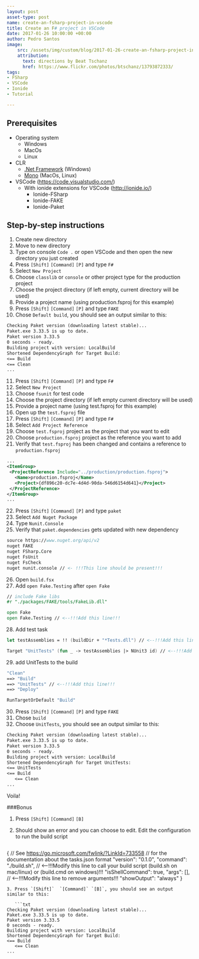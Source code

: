 ```yaml
---
layout: post
asset-type: post
name: create-an-fsharp-project-in-vscode
title: Create an F# project in VSCode
date: 2017-01-26 10:00:00 +00:00
author: Pedro Santos
image:
    src: /assets/img/custom/blog/2017-01-26-create-an-fsharp-project-in-vscode.jpg
    attribution:
      text: directions by Beat Tschanz
      href: https://www.flickr.com/photos/btschanz/13793872333/
tags:
- FSharp
- VSCode
- Ionide
- Tutorial

---
```

## Prerequisites
* Operating system
  * Windows
  * MacOs
  * Linux
* CLR
  * [.Net Framework](https://www.microsoft.com/net/download/framework) (Windows)
  * [Mono](http://www.mono-project.com/]) (MacOs, Linux)
* VSCode (https://code.visualstudio.com/)
   * With ionide extensions for VSCode (http://ionide.io/)
      * Ionide-FSharp
      * Ionide-FAKE
      * Ionide-Paket

## Step-by-step instructions  
1. Create new directory
2. Move to new directory
3. Type on console ```Code .``` or open VSCode and then open the new directory you just created
4. Press `[Shift]`  `[Command]` `[P]` and type ```F#```
5. Select ```New Project```
6. Choose ```classlib``` or ```console``` or other project type for the production project
7. Choose the project directory (if left empty, current directory will be used)
8. Provide a project name (using production.fsproj for this example)
9. Press `[Shift]`  `[Command]` `[P]` and type ```FAKE```
10. Chose ```Default build```, you should see an output similar to this:

   ```txt
Checking Paket version (downloading latest stable)...
Paket.exe 3.33.5 is up to date.
Paket version 3.33.5
0 seconds - ready.
Building project with version: LocalBuild
Shortened DependencyGraph for Target Build:
<== Build
   <== Clean
...
```
11. Press `[Shift]`  `[Command]` `[P]` and type ```F#```
12. Select ```New Project```
13. Choose ```fsunit``` for test code
14. Choose the project directory (if left empty current directory will be used)
15. Provide a project name (using test.fsproj for this example)
16. Open up the ```test.fsproj``` file
17. Press `[Shift]`  `[Command]` `[P]` and type ```F#```
18. Select ```Add Project Reference```
19. Choose ```test.fsproj``` project as the project that you want to edit
20. Choose ```production.fsproj``` project as the reference you want to add
21. Verify that ```test.fsproj``` has been changed and contains a reference to ```production.fsproj```

   ```xml
...
<ItemGroup>
    <ProjectReference Include="../production/production.fsproj">
      <Name>production.fsproj</Name>
      <Project>{df896c20-dc7e-4d4d-90da-546d6154d641}</Project>
    </ProjectReference>
</ItemGroup>
...
```
22. Press `[Shift]`  `[Command]` `[P]` and type ```paket```
23. Select ```Add Nuget Package```
24. Type ```Nunit.Console```
25. Verify that ```paket.dependencies``` gets updated with new dependency

   ```fsharp
source https://www.nuget.org/api/v2
nuget FAKE
nuget FSharp.Core
nuget FsUnit
nuget FsCheck
nuget nunit.console // <- !!!This line should be present!!!
```
26. Open ```build.fsx```
27. Add ```open Fake.Testing``` after ```open Fake```

   ```fsharp
// include Fake libs
#r "./packages/FAKE/tools/FakeLib.dll"

open Fake
open Fake.Testing // <--!!!Add this line!!!
```
28. Add test task

   ```fsharp
let testAssemblies = !! (buildDir + "*Tests.dll") // <--!!!Add this line!!!

Target "UnitTests" (fun _ -> testAssemblies |> NUnit3 id) // <--!!!Add this line!!!
```
29. add UnitTests to the build

   ```fsharp
"Clean"
  ==> "Build"
  ==> "UnitTests" // <--!!!Add this line!!!
  ==> "Deploy"

RunTargetOrDefault "Build"
```
30. Press `[Shift]`  `[Command]` `[P]` and type ```FAKE```
31. Chose ```build```
31. Choose ```UnitTests```, you should see an output similar to this:

   ```txt
Checking Paket version (downloading latest stable)...
Paket.exe 3.33.5 is up to date.
Paket version 3.33.5
0 seconds - ready.
Building project with version: LocalBuild
Shortened DependencyGraph for Target UnitTests:
<== UnitTests
   <== Build
      <== Clean
...      
```
Voila!

###Bonus

1. Press `[Shift]`  `[Command]` `[B]`
2. Should show an error and you can choose to edit. Edit the configuration to run the build script

   ```sh
{
    // See https://go.microsoft.com/fwlink/?LinkId=733558
    // for the documentation about the tasks.json format
    "version": "0.1.0",
    "command": "./build.sh", // <--!!!Modify this line to call your build script (build.sh on mac/linux) or (build.cmd on windows)!!!
    "isShellCommand": true,
    "args": [], // <--!!!Modify this line to remove arguments!!!
    "showOutput": "always"
}
```
3. Press `[Shift]`  `[Command]` `[B]`, you should see an output similar to this:

   ```txt
Checking Paket version (downloading latest stable)...
Paket.exe 3.33.5 is up to date.
Paket version 3.33.5
0 seconds - ready.
Building project with version: LocalBuild
Shortened DependencyGraph for Target Build:
<== Build
   <== Clean
...
```
